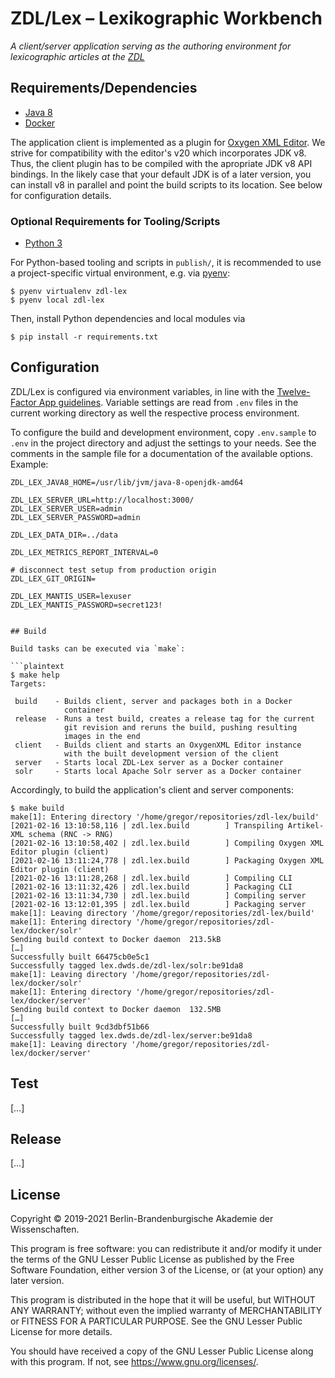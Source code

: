 # ZDL/Lex – Lexikographic Workbench

_A client/server application serving as the authoring environment for
lexicographic articles at the [ZDL](https://www.zdl.org/)_

## Requirements/Dependencies

* [Java 8](https://packages.debian.org/search?keywords=openjdk-8-jdk)
* [Docker](https://www.docker.com/)

The application client is implemented as a plugin for [Oxygen XML
Editor](https://www.oxygenxml.com/). We strive for compatibility with the
editor's v20 which incorporates JDK v8. Thus, the client plugin has to be
compiled with the apropriate JDK v8 API bindings. In the likely case that your
default JDK is of a later version, you can install v8 in parallel and point the
build scripts to its location. See below for configuration details.

### Optional Requirements for Tooling/Scripts

* [Python 3](https://www.python.org/)

For Python-based tooling and scripts in `publish/`, it is recommended to use a
project-specific virtual environment, e.g. via
[pyenv](https://github.com/pyenv/pyenv):

```plaintext
$ pyenv virtualenv zdl-lex
$ pyenv local zdl-lex
```

Then, install Python dependencies and local modules via

```plaintext
$ pip install -r requirements.txt
```

## Configuration

ZDL/Lex is configured via environment variables, in line with the [Twelve-Factor
App guidelines](https://12factor.net/). Variable settings are read from `.env`
files in the current working directory as well the respective process
environment.

To configure the build and development environment, copy `.env.sample` to `.env`
in the project directory and adjust the settings to your needs. See the comments
in the sample file for a documentation of the available options. Example:

```
ZDL_LEX_JAVA8_HOME=/usr/lib/jvm/java-8-openjdk-amd64

ZDL_LEX_SERVER_URL=http://localhost:3000/
ZDL_LEX_SERVER_USER=admin
ZDL_LEX_SERVER_PASSWORD=admin

ZDL_LEX_DATA_DIR=../data

ZDL_LEX_METRICS_REPORT_INTERVAL=0

# disconnect test setup from production origin
ZDL_LEX_GIT_ORIGIN=

ZDL_LEX_MANTIS_USER=lexuser
ZDL_LEX_MANTIS_PASSWORD=secret123!


## Build

Build tasks can be executed via `make`:

```plaintext
$ make help
Targets:

 build    - Builds client, server and packages both in a Docker
            container
 release  - Runs a test build, creates a release tag for the current
            git revision and reruns the build, pushing resulting
            images in the end
 client   - Builds client and starts an OxygenXML Editor instance
            with the built development version of the client
 server   - Starts local ZDL-Lex server as a Docker container
 solr     - Starts local Apache Solr server as a Docker container
```

Accordingly, to build the application's client and server components:

```
$ make build
make[1]: Entering directory '/home/gregor/repositories/zdl-lex/build'
[2021-02-16 13:10:58,116 | zdl.lex.build        ] Transpiling Artikel-XML schema (RNC -> RNG)
[2021-02-16 13:10:58,402 | zdl.lex.build        ] Compiling Oxygen XML Editor plugin (client)
[2021-02-16 13:11:24,778 | zdl.lex.build        ] Packaging Oxygen XML Editor plugin (client)
[2021-02-16 13:11:28,268 | zdl.lex.build        ] Compiling CLI
[2021-02-16 13:11:32,426 | zdl.lex.build        ] Packaging CLI
[2021-02-16 13:11:34,730 | zdl.lex.build        ] Compiling server
[2021-02-16 13:12:01,395 | zdl.lex.build        ] Packaging server
make[1]: Leaving directory '/home/gregor/repositories/zdl-lex/build'
make[1]: Entering directory '/home/gregor/repositories/zdl-lex/docker/solr'
Sending build context to Docker daemon  213.5kB
[…]
Successfully built 66475cb0e5c1
Successfully tagged lex.dwds.de/zdl-lex/solr:be91da8
make[1]: Leaving directory '/home/gregor/repositories/zdl-lex/docker/solr'
make[1]: Entering directory '/home/gregor/repositories/zdl-lex/docker/server'
Sending build context to Docker daemon  132.5MB
[…]
Successfully built 9cd3dbf51b66
Successfully tagged lex.dwds.de/zdl-lex/server:be91da8
make[1]: Leaving directory '/home/gregor/repositories/zdl-lex/docker/server'
```

## Test

[…]

## Release

[…]

## License

Copyright © 2019-2021 Berlin-Brandenburgische Akademie der Wissenschaften.

This program is free software: you can redistribute it and/or modify
it under the terms of the GNU Lesser Public License as published by
the Free Software Foundation, either version 3 of the License, or
(at your option) any later version.

This program is distributed in the hope that it will be useful,
but WITHOUT ANY WARRANTY; without even the implied warranty of
MERCHANTABILITY or FITNESS FOR A PARTICULAR PURPOSE.  See the
GNU Lesser Public License for more details.

You should have received a copy of the GNU Lesser Public License
along with this program.  If not, see <https://www.gnu.org/licenses/>.

